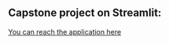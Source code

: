 ## Capstone project on Streamlit:
[You can reach the application here](https://share.streamlit.io/gulsahaltun/mlcapstoneproject/main.py)
